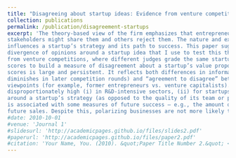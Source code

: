```yaml
---
title: "Disagreeing about startup ideas: Evidence from venture competitions <br> <br> <span style='font-style: italic;'>R&R, Strategy Science</span>"
collection: publications
permalink: /publication/disagreement-startups
excerpt: 'The theory-based view of the firm emphasizes that entrepreneurs have polarizing beliefs – some
stakeholders might share them and others reject them. The nature and extent of this disagreement
influences a startup’s strategy and its path to success. This paper suggests a new measure of the
divergence of opinions around a startup idea that I use to test this theoretical framework. Leveraging data
from venture competitions, where different judges grade the same startup, I use the dispersion in their
scores to build a measure of disagreement about a startup’s value proposition. I find that disagreement in
scores is large and persistent. It reflects both differences in information (that is, disagreement that
diminishes in later competition rounds) and “agreement to disagree” between judges with different
viewpoints (for example, former entrepreneurs vs. venture capitalists). Such disagreement is
disproportionately high (i) in R&D-intensive sectors, (ii) for startups with a granted patent, and (iii)
around a startup’s strategy (as opposed to the quality of its team or product). I conclude that polarization
is associated with some measures of future success – e.g., the amount of funding eventually raised and
future sales. Despite this, polarizing businesses are not more likely to be acquired. Finally, I discuss the implications of this evidence for entrepreneurial strategy.'
#date: 2010-10-01
#venue: 'Journal 1'
#slidesurl: 'http://academicpages.github.io/files/slides2.pdf'
#paperurl: 'http://academicpages.github.io/files/paper2.pdf'
#citation: 'Your Name, You. (2010). &quot;Paper Title Number 2.&quot; <i>Journal 1</i>. 1(2).'
---
```



